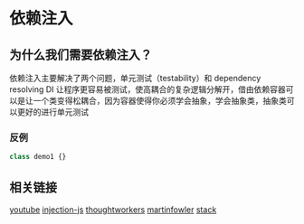 # 依赖注入

## 为什么我们需要依赖注入？

依赖注入主要解决了两个问题，单元测试（testability）和 dependency resolving
DI 让程序更容易被测试，使高耦合的复杂逻辑分解开，借由依赖容器可以是让一个类变得松耦合，因为容器使得你必须学会抽象，学会抽象类，抽象类可以更好的进行单元测试

### 反例

```js
class demo1 {}
```

## 相关链接

[youtube](https://www.youtube.com/watch?v=QtDTfn8YxXg)
[injection-js](https://github.com/mgechev/injection-js)
[thoughtworkers](http://insights.thoughtworkers.org/injection/)
[martinfowler](https://martinfowler.com/articles/injection.html#InversionOfControl)
[stack](https://stackoverflow.com/questions/3058/what-is-inversion-of-control)
